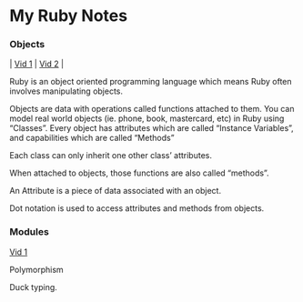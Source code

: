 # My Ruby Notes

### Objects

| [Vid 1](https://youtu.be/Dji9ALCgfpM?t=1771)  | 
[ Vid 2](https://youtu.be/t_ispmWmdjY?t=11671) |

Ruby is an object oriented programming language which means Ruby often involves manipulating objects.  

Objects are data with operations called functions attached to them. You can model real world objects (ie. phone, book, mastercard, etc) in Ruby using “Classes”.
Every object has attributes which are called “Instance Variables”, and capabilities which are called “Methods”

Each class can only inherit one other class’ attributes.

When attached to objects, those functions are also called “methods”.

An Attribute is a piece of data associated with an object. 

Dot notation is used to access attributes and methods from objects.

### Modules

[Vid 1](https://youtu.be/Dji9ALCgfpM?t=2063)

Polymorphism

Duck typing.


